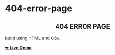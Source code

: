 # 404-error-page


<h2 align="center">404 ERROR PAGE</h2>

  build using HTML and CSS.

  <a href="https://sadhikaligit.github.io/404-error-page/"><strong>➥ Live Demo</strong></a>
